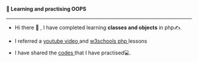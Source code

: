 #### 📖 Learning and practising OOPS 

<hr>

- Hi there 🤝 , I have completed learning **classes and objects** in php✍️.
  
- I referred a <a href="https://youtu.be/uUlLAfN3rJc?si=asWj3iw0YNVvRyL9"> youtube video </a> and <a href="https://www.w3schools.com/php/php_oop_classes_objects.asp"> w3schools php </a> lessons
  
- I have shared the <a href="https://github.com/Sowbaranika1111/Projects/blob/main/php/rough.php"> codes </a> that I have practised💻.
